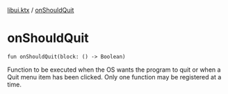 [libui.ktx](README.md) / [onShouldQuit](on-should-quit.md)

# onShouldQuit

`fun onShouldQuit(block: () -> Boolean)`

Function to be executed when the OS wants the program to quit or when a Quit menu item has been clicked. Only one function may be registered at a time.
